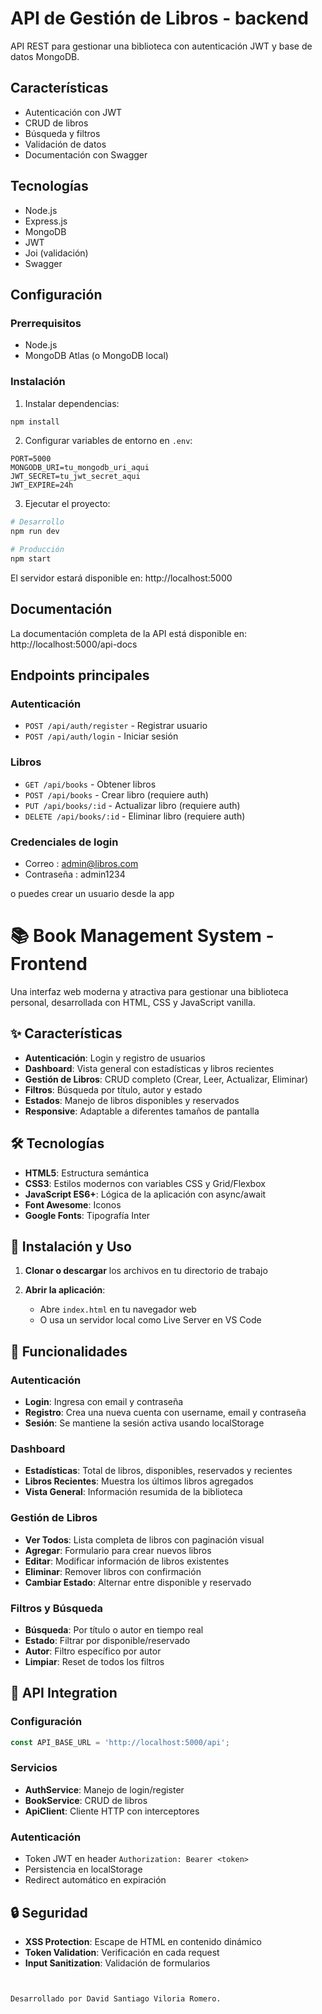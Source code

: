 # API de Gestión de Libros - backend

API REST para gestionar una biblioteca con autenticación JWT y base de datos MongoDB.

## Características

- Autenticación con JWT
- CRUD de libros
- Búsqueda y filtros
- Validación de datos
- Documentación con Swagger

## Tecnologías

- Node.js
- Express.js
- MongoDB
- JWT
- Joi (validación)
- Swagger

## Configuración

### Prerrequisitos

- Node.js
- MongoDB Atlas (o MongoDB local)

### Instalación

1. Instalar dependencias:
```bash
npm install
```

2. Configurar variables de entorno en `.env`:
```env
PORT=5000
MONGODB_URI=tu_mongodb_uri_aqui
JWT_SECRET=tu_jwt_secret_aqui
JWT_EXPIRE=24h
```

3. Ejecutar el proyecto:
```bash
# Desarrollo
npm run dev

# Producción
npm start
```

El servidor estará disponible en: http://localhost:5000

## Documentación

La documentación completa de la API está disponible en:
http://localhost:5000/api-docs

## Endpoints principales

### Autenticación
- `POST /api/auth/register` - Registrar usuario
- `POST /api/auth/login` - Iniciar sesión

### Libros
- `GET /api/books` - Obtener libros
- `POST /api/books` - Crear libro (requiere auth)
- `PUT /api/books/:id` - Actualizar libro (requiere auth)
- `DELETE /api/books/:id` - Eliminar libro (requiere auth)

### Credenciales de login
- Correo : admin@libros.com
- Contraseña : admin1234

o puedes crear un usuario desde la app



# 📚 Book Management System - Frontend

Una interfaz web moderna y atractiva para gestionar una biblioteca personal, desarrollada con HTML, CSS y JavaScript vanilla.

## ✨ Características

- **Autenticación**: Login y registro de usuarios
- **Dashboard**: Vista general con estadísticas y libros recientes
- **Gestión de Libros**: CRUD completo (Crear, Leer, Actualizar, Eliminar)
- **Filtros**: Búsqueda por título, autor y estado
- **Estados**: Manejo de libros disponibles y reservados
- **Responsive**: Adaptable a diferentes tamaños de pantalla

## 🛠 Tecnologías

- **HTML5**: Estructura semántica
- **CSS3**: Estilos modernos con variables CSS y Grid/Flexbox
- **JavaScript ES6+**: Lógica de la aplicación con async/await
- **Font Awesome**: Iconos
- **Google Fonts**: Tipografía Inter

## 🚀 Instalación y Uso

1. **Clonar o descargar** los archivos en tu directorio de trabajo

2. **Abrir la aplicación**:
   - Abre `index.html` en tu navegador web
   - O usa un servidor local como Live Server en VS Code

## 📱 Funcionalidades

### Autenticación
- **Login**: Ingresa con email y contraseña
- **Registro**: Crea una nueva cuenta con username, email y contraseña
- **Sesión**: Se mantiene la sesión activa usando localStorage

### Dashboard
- **Estadísticas**: Total de libros, disponibles, reservados y recientes
- **Libros Recientes**: Muestra los últimos libros agregados
- **Vista General**: Información resumida de la biblioteca

### Gestión de Libros
- **Ver Todos**: Lista completa de libros con paginación visual
- **Agregar**: Formulario para crear nuevos libros
- **Editar**: Modificar información de libros existentes
- **Eliminar**: Remover libros con confirmación
- **Cambiar Estado**: Alternar entre disponible y reservado

### Filtros y Búsqueda
- **Búsqueda**: Por título o autor en tiempo real
- **Estado**: Filtrar por disponible/reservado
- **Autor**: Filtro específico por autor
- **Limpiar**: Reset de todos los filtros

## 🔧 API Integration

### Configuración
```javascript
const API_BASE_URL = 'http://localhost:5000/api';
```

### Servicios
- **AuthService**: Manejo de login/register
- **BookService**: CRUD de libros
- **ApiClient**: Cliente HTTP con interceptores

### Autenticación
- Token JWT en header `Authorization: Bearer <token>`
- Persistencia en localStorage
- Redirect automático en expiración

## 🔒 Seguridad

- **XSS Protection**: Escape de HTML en contenido dinámico
- **Token Validation**: Verificación en cada request
- **Input Sanitization**: Validación de formularios

```


Desarrollado por David Santiago Viloria Romero.